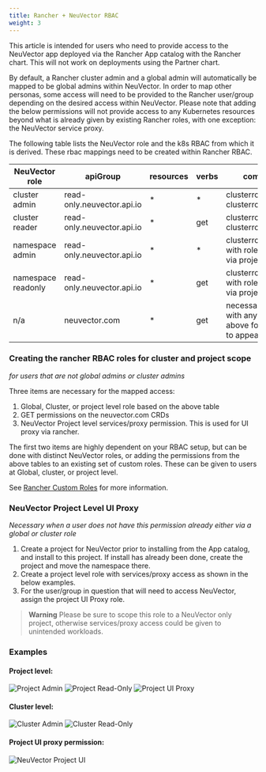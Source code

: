 ```yaml
---
title: Rancher + NeuVector RBAC
weight: 3
---
```


This article is intended for users who need to provide access to the NeuVector app deployed via the Rancher App catalog with the Rancher chart. This will not work on deployments using the Partner chart.

By default, a Rancher cluster admin and a global admin will automatically be mapped to be global admins within NeuVector. In order to map other personas, some access will need to be provided to the Rancher user/group depending on the desired access within NeuVector. Please note that adding the below permissions will not provide access to any Kubernetes resources beyond what is already given by existing Rancher roles, with one exception: the NeuVector service proxy.

The following table lists the NeuVector role and the k8s RBAC from which it is derived. These rbac mappings need to be created within Rancher RBAC.

|NeuVector role|apiGroup |resources|verbs|comment|
|-----|-----|-----|-----|-----|
cluster admin|read-only.neuvector.api.io|*|*| clusterrole(with clusterrolebinding)|
cluster reader|read-only.neuvector.api.io|*|get| clusterrole(with clusterrolebinding)|
namespace admin|read-only.neuvector.api.io|*|*| clusterrole/role with rolebinding) via project|
namespace readonly|read-only.neuvector.api.io|*|get| clusterrole/role with rolebinding) via project|
n/a|neuvector.com|*|get|necessary along with any of the above for nav link to appear|

### Creating the rancher RBAC roles for cluster and project scope
_for users that are not global admins or cluster admins_

Three items are necessary for the mapped access:

1. Global, Cluster, or project level role based on the above table
1. GET permissions on the neuvector.com CRDs
2. NeuVector Project level services/proxy permission. This is used for UI proxy via rancher.

The first two items are highly dependent on your RBAC setup, but can be done with distinct NeuVector roles, or adding the permissions from the above tables to an existing set of custom roles. These can be given to users at Global, cluster, or project level.

See [Rancher Custom Roles]({{<baseurl>}}rancher/v2.6/en/admin-settings/rbac/default-custom-roles/) for more information.

### NeuVector Project Level UI Proxy
_Necessary when a user does not have this permission already either via a global or cluster role_

1. Create a project for NeuVector prior to installing from the App catalog, and install to this project. If install has already been done, create the project and move the namespace there.
1. Create a project level role with services/proxy access as shown in the below examples.
1. For the user/group in question that will need to access NeuVector, assign the project UI Proxy role.
   
> **Warning**
> Please be sure to scope this role to a NeuVector only project, otherwise services/proxy access could be given to unintended workloads.

### Examples

#### Project level:
![Project Admin]({{<baseurl>}}/img/rancher/neuvector-project-admin.png)
![Project Read-Only]({{<baseurl>}}/img/rancher/neuvector-project-ro.png)
![Project UI Proxy]({{<baseurl>}}/img/rancher/neuvector-proxy-role.png)
#### Cluster level:
![Cluster Admin]({{<baseurl>}}/img/rancher/neuvector-cluster-admin.png)
![Cluster Read-Only]({{<baseurl>}}/img/rancher/neuvector-cluster-ro.png)
 
#### Project UI proxy permission:
![NeuVector Project UI]({{<baseurl>}}/img/rancher/neuvector-project-ro.png)
